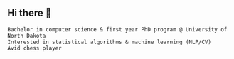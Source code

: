 ## Hi there 👋

    Bachelor in computer science & first year PhD program @ University of North Dakota
    Interested in statistical algorithms & machine learning (NLP/CV)
    Avid chess player
